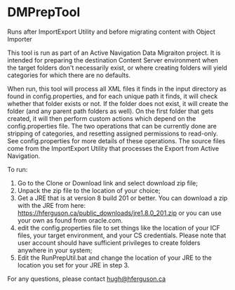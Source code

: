 # DMPrepTool
Runs after ImportExport Utility and before migrating content with Object Importer

This tool is run as part of an Active Navigation Data Migraiton project. It is intended for preparing the destination Content Server environment when the target folders don't necessarily exist, or where creating folders will yield categories for which there are no defaults.

When run, this tool will process all XML files it finds in the input directory as found in config.properties, and for each unique path it finds, it will check whether that folder exists or not. If the folder does not exist, it will create the folder (and any parent path folders as well).  On the first folder that gets created, it will then perform custom actions which depend on the config.properties file.
The two operations that can be currently done are stripping of categories, and resetting assigned permissions to read-only. See config.properties for more details of these operations.
The source files come from the ImportExport Utility that processes the Export from Active Navigation.

To run:
1) Go to the Clone or Download link and select download zip file;
2) Unpack the zip file to the location of your choice;
3) Get a JRE that is at version 8 build 201 or better.  You can download a zip with the JRE from here:
https://hferguson.ca/public_downloads/jre1.8.0_201.zip or you can use your own as found from oracle.com.
4) edit the config.properties file to set things like the location of your ICF files, your target environment, and your CS credentials. Please note that user account should have sufficient privileges to create folders anywhere in your system;
5) Edit the RunPrepUtil.bat and change the location of your JRE to the location you set for your JRE in step 3. 

For any questions, please contact hugh@hferguson.ca
